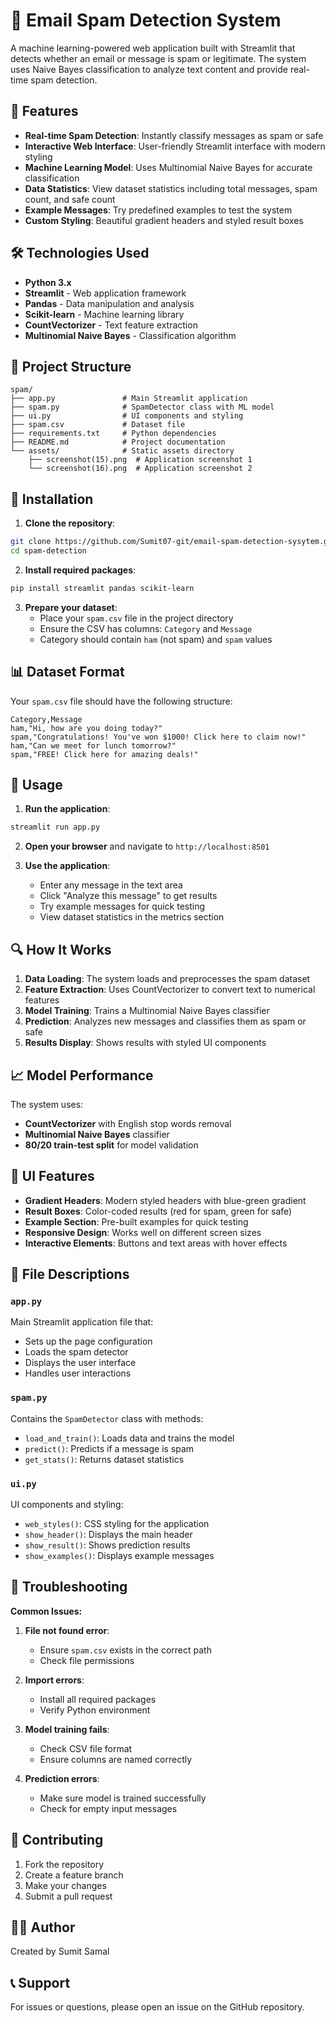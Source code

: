 # 📧 Email Spam Detection System

A machine learning-powered web application built with Streamlit that detects whether an email or message is spam or legitimate. The system uses Naive Bayes classification to analyze text content and provide real-time spam detection.

## 🚀 Features

- **Real-time Spam Detection**: Instantly classify messages as spam or safe
- **Interactive Web Interface**: User-friendly Streamlit interface with modern styling
- **Machine Learning Model**: Uses Multinomial Naive Bayes for accurate classification
- **Data Statistics**: View dataset statistics including total messages, spam count, and safe count
- **Example Messages**: Try predefined examples to test the system
- **Custom Styling**: Beautiful gradient headers and styled result boxes

## 🛠️ Technologies Used

- **Python 3.x**
- **Streamlit** - Web application framework
- **Pandas** - Data manipulation and analysis
- **Scikit-learn** - Machine learning library
- **CountVectorizer** - Text feature extraction
- **Multinomial Naive Bayes** - Classification algorithm

## 📁 Project Structure

```
spam/
├── app.py               # Main Streamlit application
├── spam.py              # SpamDetector class with ML model
├── ui.py                # UI components and styling
├── spam.csv             # Dataset file
├── requirements.txt     # Python dependencies
├── README.md            # Project documentation
└── assets/              # Static assets directory
    ├── screenshot(15).png  # Application screenshot 1
    └── screenshot(16).png  # Application screenshot 2
```

## 🔧 Installation

1. **Clone the repository**:
```bash
git clone https://github.com/Sumit07-git/email-spam-detection-sysytem.git
cd spam-detection
```

2. **Install required packages**:
```bash
pip install streamlit pandas scikit-learn
```

3. **Prepare your dataset**:
   - Place your `spam.csv` file in the project directory
   - Ensure the CSV has columns: `Category` and `Message`
   - Category should contain `ham` (not spam) and `spam` values

## 📊 Dataset Format

Your `spam.csv` file should have the following structure:

```csv
Category,Message
ham,"Hi, how are you doing today?"
spam,"Congratulations! You've won $1000! Click here to claim now!"
ham,"Can we meet for lunch tomorrow?"
spam,"FREE! Click here for amazing deals!"
```

## 🚀 Usage

1. **Run the application**:
```bash
streamlit run app.py
```

2. **Open your browser** and navigate to `http://localhost:8501`

3. **Use the application**:
   - Enter any message in the text area
   - Click "Analyze this message" to get results
   - Try example messages for quick testing
   - View dataset statistics in the metrics section

## 🔍 How It Works

1. **Data Loading**: The system loads and preprocesses the spam dataset
2. **Feature Extraction**: Uses CountVectorizer to convert text to numerical features
3. **Model Training**: Trains a Multinomial Naive Bayes classifier
4. **Prediction**: Analyzes new messages and classifies them as spam or safe
5. **Results Display**: Shows results with styled UI components

## 📈 Model Performance

The system uses:
- **CountVectorizer** with English stop words removal
- **Multinomial Naive Bayes** classifier
- **80/20 train-test split** for model validation

## 🎨 UI Features

- **Gradient Headers**: Modern styled headers with blue-green gradient
- **Result Boxes**: Color-coded results (red for spam, green for safe)
- **Example Section**: Pre-built examples for quick testing
- **Responsive Design**: Works well on different screen sizes
- **Interactive Elements**: Buttons and text areas with hover effects

## 📝 File Descriptions

### `app.py`
Main Streamlit application file that:
- Sets up the page configuration
- Loads the spam detector
- Displays the user interface
- Handles user interactions

### `spam.py`
Contains the `SpamDetector` class with methods:
- `load_and_train()`: Loads data and trains the model
- `predict()`: Predicts if a message is spam
- `get_stats()`: Returns dataset statistics

### `ui.py`
UI components and styling:
- `web_styles()`: CSS styling for the application
- `show_header()`: Displays the main header
- `show_result()`: Shows prediction results
- `show_examples()`: Displays example messages

## 🚨 Troubleshooting

**Common Issues:**

1. **File not found error**:
   - Ensure `spam.csv` exists in the correct path
   - Check file permissions

2. **Import errors**:
   - Install all required packages
   - Verify Python environment

3. **Model training fails**:
   - Check CSV file format
   - Ensure columns are named correctly

4. **Prediction errors**:
   - Make sure model is trained successfully
   - Check for empty input messages

## 🤝 Contributing

1. Fork the repository
2. Create a feature branch
3. Make your changes
4. Submit a pull request

## 👨‍💻 Author

Created by Sumit Samal

## 📞 Support

For issues or questions, please open an issue on the GitHub repository.
